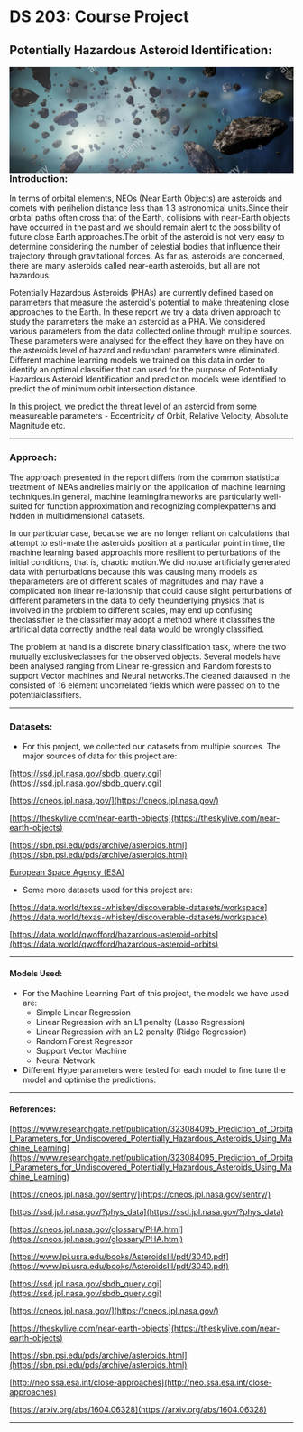 
# DS 203: Course Project
## Potentially Hazardous Asteroid Identification:
<p float="left">
<img src="https://github.com/radr44/ds203_proj/blob/main/asteroids.jpg" alt="drawing" width="1000" align="left"/>
<!-- <img src="https://cdn.mos.cms.futurecdn.net/hxR7V9GtT6StwNYpCa2ghK-1200-80.jpeg" alt="drawing" height="220" width="310" align="center"/>
<img src="https://static.independent.co.uk/s3fs-public/thumbnails/image/2015/06/29/16/asteroid-alamy.jpg" height="220" width="300" align="right"/> -->
</p>

### Introduction:
In terms of orbital elements, NEOs (Near Earth Objects) are asteroids and comets with perihelion distance less than 1.3 astronomical units.Since their orbital paths often cross that of the Earth, collisions with near-Earth objects have occurred in the past and we should remain alert to the possibility of future close Earth approaches.The orbit of the asteroid is not very easy to determine considering the number of celestial bodies that influence their trajectory through gravitational forces. As far as, asteroids are
concerned, there are many asteroids called near-earth asteroids, but all are not hazardous.

Potentially Hazardous Asteroids (PHAs) are currently defined based on parameters that measure the asteroid's potential to make threatening close approaches to the Earth. In these report we try a data driven approach to study the parameters the make an asteroid as a PHA. We considered various parameters from the data collected online through multiple sources. These parameters were analysed for the effect they have on they have on the asteroids level of hazard and redundant parameters were eliminated. Different machine learning models we trained on this data in order to identify an optimal classifier that can used for the purpose of Potentially Hazardous Asteroid Identification and prediction models were identified to predict the of minimum orbit intersection distance.

In this project, we predict the threat level of an asteroid from some measureable parameters - Eccentricity of Orbit, Relative Velocity, Absolute Magnitude etc.
________________
### Approach:
The approach presented in the report differs from the common statistical treatment of NEAs andrelies mainly on the application of machine learning techniques.In general, machine learningframeworks are particularly well-suited for function approximation and recognizing complexpatterns and hidden in multidimensional datasets.

In our particular case,  because we are no longer reliant on calculations that attempt to esti-mate the asteroids position at a particular point in time, the machine learning based approachis more resilient to perturbations of the initial conditions, that is, chaotic motion.We did notuse artificially generated data with perturbations because this was causing many models as theparameters are of different scales of magnitudes and may have a complicated non linear re-lationship that could cause slight perturbations of different parameters in the data to defy theunderlying physics that is involved in the problem to different scales, may end up confusing theclassifier ie the classifier may adopt a method where it classifies the artificial data correctly andthe real data would be wrongly classified.

The problem at hand is a discrete binary classification task, where the two mutually exclusiveclasses for the observed objects.  Several models have been analysed ranging from Linear re-gression and Random forests to support Vector machines and Neural networks.The cleaned dataused in the consisted of 16 element uncorrelated fields which were passed on to the potentialclassifiers.
_______________
### Datasets:
* For this project, we collected our datasets from multiple sources. The major sources of data for this project are: 

[https://ssd.jpl.nasa.gov/sbdb_query.cgi](https://ssd.jpl.nasa.gov/sbdb_query.cgi)

[https://cneos.jpl.nasa.gov/](https://cneos.jpl.nasa.gov/)

[https://theskylive.com/near-earth-objects](https://theskylive.com/near-earth-objects)

[https://sbn.psi.edu/pds/archive/asteroids.html](https://sbn.psi.edu/pds/archive/asteroids.html)

[European Space Agency (ESA)](http://neo.ssa.esa.int/close-approaches)

* Some more datasets used for this project are: 

[https://data.world/texas-whiskey/discoverable-datasets/workspace](https://data.world/texas-whiskey/discoverable-datasets/workspace)

[https://data.world/qwofford/hazardous-asteroid-orbits](https://data.world/qwofford/hazardous-asteroid-orbits)

<!--____________________
### Definitions:
1. **Near Earth Object:** A Solar System body is a NEO if its closest approach to the Earth (perihelion) is less than 1.3 astronomical units (AU). 
2. **Potentially Hazardous Object:**  A near-Earth object with a minimum orbital intersection distance with Earth of less than 0.05 astronomical units and an absolute magnitude of 22 or brighter.
3. **NEO Reference ID:** A unique number assigned to every near-Earth asteroid.
4. **Absolute Magnitude:** the visual magnitude an observer would record if the asteroid were placed 1 Astronomical Unit (au) away.
5. **Relative velocity:** The velocity of the asteroid when observed from Earth.
6. **Miss distance:** The distance below which the asteroid will pose a serious threat.
7. **Orbit ID:** N A unique number assigned to every observed orbit of the near Earth objects. More than one asteroid can share the same orbit.
8. **Minimum Orbit Intersection:**  A measure used in astronomy to assess potential close approaches and collision risks between astronomical objects.
9. **Jupiter Tisserand Invariant:** a value calculated from several orbital elements, used to distinguish different kinds of orbits.
10. **Eccentricity:** A dimensionless parameter that determines the amount by which its orbit around another body deviates from a perfect circle.
11. **Inclination:** The orbital inclination measures the tilt of an object's orbit around a celestial body. It is expressed as the angle between a reference plane and the orbital plane or axis of direction of the orbiting object.
12. **Asc Node Longitude:** The ascending Node Longitude is the angle from the origin of longitude, to the direction of the ascending node, as measured in a specified reference plane.
13. **Orbital Period:** The time a given astronomical object takes to complete one orbit around another object.
14. **Perihelion:** The perihelion is the point in the orbit of a planet, asteroid or comet that is nearest to the sun.
15. **Aphelion:** The aphelion is the point in the orbit of a planet, asteroid or comet that is farthest from the sun.
16. **Perihelion Arg:** It is the angle from the body's ascending node to its perihelion, measured in the direction of motion.
17. **Mean motion:** It is the angular speed required for a body to complete one orbit, assuming constant speed in a circular orbit.
18. **Albedo:** It is a measurement of the amount of light reflected from the surface of a celestial object, such as a planet, satellite, comet or asteroid.
19. **Mean Anomaly(ma):** The fraction of an elliptical orbit's period that has elapsed since the orbiting body passed the nearest point of the orbit to the epicenter, expressed as an angle which can be used in calculating the position of that body in the classical two-body problem.
20. **Rotation Period (rot per):** The time that the object takes to complete a single revolution around its axis of rotation relative to the background stars-->
___________________ 

#### Models Used:
* For the Machine Learning Part of this project, the models we have used are:
  * Simple Linear Regression
  * Linear Regression with an L1 penalty (Lasso Regression)
  * Linear Regression with an L2 penalty (Ridge Regression)
  * Random Forest Regressor
  * Support Vector Machine
  * Neural Network
* Different Hyperparameters were tested for each model to fine tune the model and optimise the predictions.
_________________
#### References:
[https://www.researchgate.net/publication/323084095_Prediction_of_Orbital_Parameters_for_Undiscovered_Potentially_Hazardous_Asteroids_Using_Machine_Learning](https://www.researchgate.net/publication/323084095_Prediction_of_Orbital_Parameters_for_Undiscovered_Potentially_Hazardous_Asteroids_Using_Machine_Learning)

[https://cneos.jpl.nasa.gov/sentry/](https://cneos.jpl.nasa.gov/sentry/)

[https://ssd.jpl.nasa.gov/?phys_data](https://ssd.jpl.nasa.gov/?phys_data)

[https://cneos.jpl.nasa.gov/glossary/PHA.html](https://cneos.jpl.nasa.gov/glossary/PHA.html)

[https://www.lpi.usra.edu/books/AsteroidsIII/pdf/3040.pdf](https://www.lpi.usra.edu/books/AsteroidsIII/pdf/3040.pdf)

[https://ssd.jpl.nasa.gov/sbdb_query.cgi](https://ssd.jpl.nasa.gov/sbdb_query.cgi)

[https://cneos.jpl.nasa.gov/](https://cneos.jpl.nasa.gov/)

[https://theskylive.com/near-earth-objects](https://theskylive.com/near-earth-objects)

[https://sbn.psi.edu/pds/archive/asteroids.html](https://sbn.psi.edu/pds/archive/asteroids.html)

[http://neo.ssa.esa.int/close-approaches](http://neo.ssa.esa.int/close-approaches)

[https://arxiv.org/abs/1604.06328](https://arxiv.org/abs/1604.06328)
_________________

